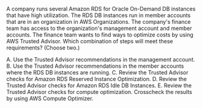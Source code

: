 A company runs several Amazon RDS for Oracle On-Demand DB instances that have high utilization. The RDS DB instances run in member accounts that are in an organization in AWS Organizations. The company's finance team has access to the organization's management account and member accounts. The finance team wants to find ways to optimize costs by using AWS Trusted Advisor. Which combination of steps will meet these requirements? (Choose two.) 

A. Use the Trusted Advisor recommendations in the management account. 
B. Use the Trusted Advisor recommendations in the member accounts where the RDS DB instances are running. 
C. Review the Trusted Advisor checks for Amazon RDS Reserved Instance Optimization. 
D. Review the Trusted Advisor checks for Amazon RDS Idle DB Instances. 
E. Review the Trusted Advisor checks for compute optimization. Crosscheck the results by using AWS Compute Optimizer.